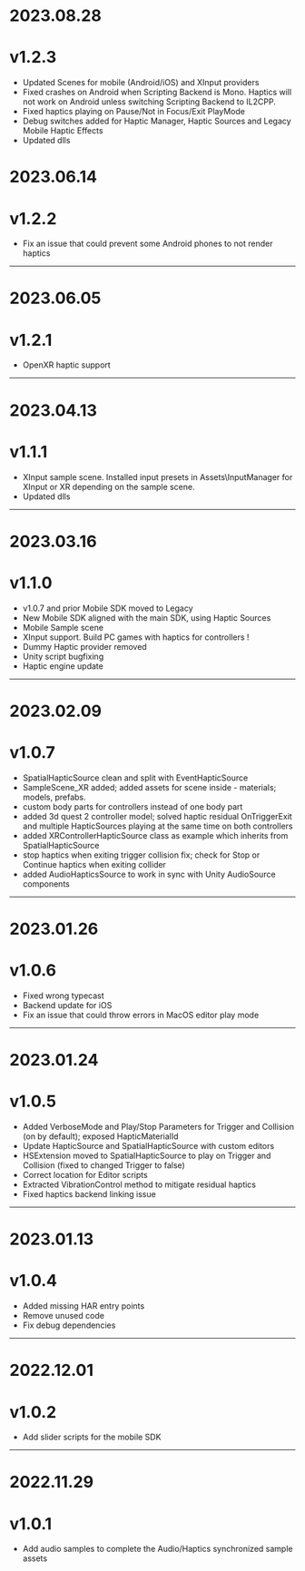 # 2023.08.28
# v1.2.3

+ Updated Scenes for mobile (Android/iOS) and XInput providers
+ Fixed crashes on Android when Scripting Backend is Mono. Haptics will not work on Android unless switching Scripting Backend to IL2CPP.
+ Fixed haptics playing on Pause/Not in Focus/Exit PlayMode
+ Debug switches added for Haptic Manager, Haptic Sources and Legacy Mobile Haptic Effects
+ Updated dlls  

# 2023.06.14
# v1.2.2

+ Fix an issue that could prevent some Android phones to not render haptics

---

# 2023.06.05
# v1.2.1

+ OpenXR haptic support

---

# 2023.04.13
# v1.1.1

+ XInput sample scene. Installed input presets in Assets\InputManager for XInput or XR depending on the sample scene.
+ Updated dlls

---

# 2023.03.16
# v1.1.0

+ v1.0.7 and prior Mobile SDK moved to Legacy
+ New Mobile SDK aligned with the main SDK, using Haptic Sources
+ Mobile Sample scene
+ XInput support. Build PC games with haptics for controllers !
+ Dummy Haptic provider removed
+ Unity script bugfixing
+ Haptic engine update

---

# 2023.02.09
# v1.0.7

+ SpatialHapticSource clean and split with EventHapticSource
+ SampleScene_XR added; added assets for scene inside - materials; models, prefabs.
+ custom body parts for controllers instead of one body part
+ added 3d quest 2 controller model; solved haptic residual OnTriggerExit and multiple HapticSources playing at the same time on both controllers
+ added XRControllerHapticSource class as example which inherits from SpatialHapticSource
+ stop haptics when exiting trigger collision fix; check for Stop or Continue haptics when exiting collider
+ added AudioHapticsSource to work in sync with Unity AudioSource components

---

# 2023.01.26
# v1.0.6

+ Fixed wrong typecast
+ Backend update for iOS
+ Fix an issue that could throw errors in MacOS editor play mode

---

# 2023.01.24
# v1.0.5

+ Added VerboseMode and Play/Stop Parameters for Trigger and Collision (on by default); exposed HapticMaterialId
+ Update HapticSource and SpatialHapticSource with custom editors
+ HSExtension moved to SpatialHapticSource to play on Trigger and Collision (fixed to changed Trigger to false)
+ Correct location for Editor scripts
+ Extracted VibrationControl method to mitigate residual haptics
+ Fixed haptics backend linking issue

---

# 2023.01.13
# v1.0.4

+ Added missing HAR entry points
+ Remove unused code
+ Fix debug dependencies

---

# 2022.12.01
# v1.0.2

+ Add slider scripts for the mobile SDK

---

# 2022.11.29
# v1.0.1

+ Add audio samples to complete the Audio/Haptics synchronized sample assets

